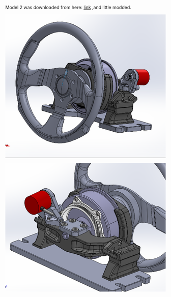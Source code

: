 Model 2 was downloaded from here: [link](https://www.xsimulator.net/community/threads/3d-printed-hoverboard-motor-wheel.14454/) ,and little modded.

![Capture3](/hardware/model_2/Capture3.PNG)

![Capture4](/hardware/model_2/Capture4.PNG)